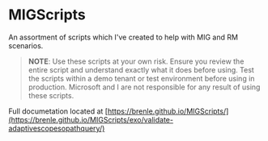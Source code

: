 # MIGScripts
An assortment of scripts which I've created to help with MIG and RM scenarios.

> **NOTE**: Use these scripts at your own risk. Ensure you review the entire script and understand exactly what it does before using.  Test the scripts within a demo tenant or test environment before using in production.  Microsoft and I are not responsible for any result of using these scripts.

Full documetation located at [https://brenle.github.io/MIGScripts/](https://brenle.github.io/MIGScripts/exo/validate-adaptivescopesopathquery/)